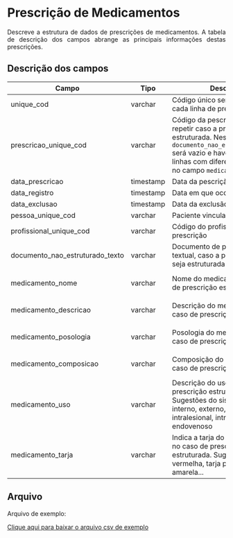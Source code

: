 # Prescrição de Medicamentos
<p align="justify"> 
Descreve a estrutura de dados de prescrições de medicamentos. A tabela de descrição dos campos abrange as principais informações destas prescrições.
 </p>

 ## Descrição dos campos

| Campo                       | Tipo      | Descrição                                                                  | Restrição       |
|-----------------------------|-----------|----------------------------------------------------------------------------|-----------------|
| unique_cod                 | varchar     | Código único sem repetição para cada linha de prescrição                       |  Obrigatório            |
| prescricao_unique_cod     | varchar | Código da pescrição. Pode repetir caso a prescrição seja estruturada. Nesse caso o campo `documento_nao_estruturado_texto` será vazio e haverá uma ou mais linhas com diferentes conteúdos no campo `medicamento_nome`                                       |  Obrigatório               |
| data_prescricao          | timestamp     | Data da pescrição                |                 |
| data_registro    | timestamp     | Data em que ocorreu o registro   | Obrigatório                |
| data_exclusao | timestamp     |   Data da exclusão da prescrição       |                 |
| pessoa_unique_cod            | varchar | Paciente vinculado à prescrição    |   Obrigatório              |
| profissional_unique_cod               | varchar | Código do profissional que fez a prescrição              |  Obrigatório               |
| documento_nao_estruturado_texto     | varchar   | Documento de prescrição textual,  caso a prescrição não seja estruturada                                |  Obrigatório se `medicamento_nome` estiver em branco                |
| medicamento_nome     | varchar   | Nome do medicamento, no caso de prescrição estruturada                               |  Obrigatório se `documento_nao_estruturado_texto` estiver em branco               |
| medicamento_descricao     | varchar   | Descrição do medicamento, no caso de prescrição estruturada                              | Não deve ser informado se `documento_nao_estruturado_texto` for preenchido                |
| medicamento_posologia     | varchar   | Posologia do medicamento, no caso de prescrição estruturada                               | Não deve ser informado se `documento_nao_estruturado_texto` for preenchido                |
| medicamento_composicao     |  varchar  | Composição do medicamento, no caso de prescrição estruturada                        | Não deve ser informado se `documento_nao_estruturado_texto` for preenchido                |
| medicamento_uso     |  varchar |  Descrição do uso, no caso de prescrição estruturada. Sugestões do sistema: tópico, interno, externo, oral, nasal, intralesional, intramuscular, endovenoso               | Não deve ser informado se `documento_nao_estruturado_texto` for preenchido                |
| medicamento_tarja     |  varchar  | Indica a tarja do medicamento, no caso de prescrição estruturada. Sugestões: tarja vermelha, tarja preta, tarja amarela...                      | Não deve ser informado se `documento_nao_estruturado_texto` for preenchido                |

## Arquivo
<p align="justify">Arquivo de exemplo:</p>

[Clique aqui para baixar o arquivo csv de exemplo](arquivos_exemplos/prescricao_medicamento.csv ':ignore')